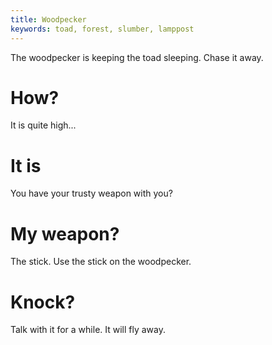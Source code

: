 ```yaml
---
title: Woodpecker
keywords: toad, forest, slumber, lamppost
---
```


The woodpecker is keeping the toad sleeping. Chase it away.

# How?
It is quite high...

# It is
You have your trusty weapon with you?

# My weapon?
The stick. Use the stick on the woodpecker.

# Knock?
Talk with it for a while. It will fly away.

